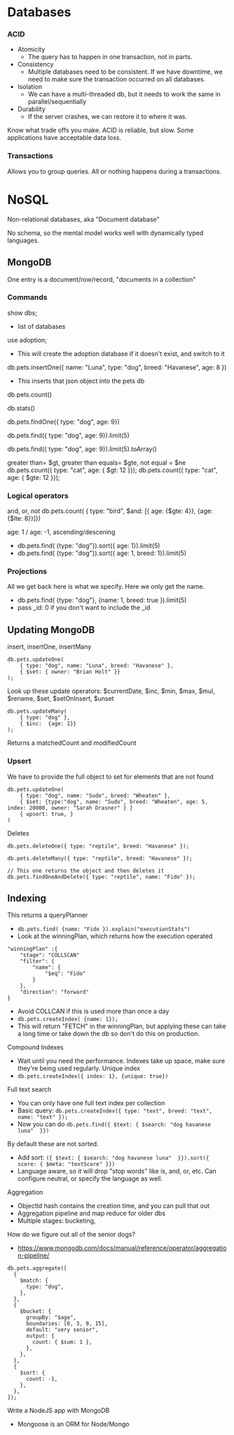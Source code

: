 # Databases
### ACID
- Atomicity
    - The query has to happen in one transaction, not in parts.
- Consistency
    - Multiple databases need to be consistent. If we have downtime, we need to make sure the transaction occurred on all databases.
- Isolation
    - We can have a multi-threaded db, but it needs to work the same in parallel/sequentially
- Durability
    - If the server crashes, we can restore it to where it was.

Know what trade offs you make. ACID is reliable, but slow. Some applications have acceptable data loss.

### Transactions
Allows you to group queries. All or nothing happens during a transactions.

# NoSQL
Non-relational databases, aka "Document database"

No schema, so the mental model works well with dynamically typed languages. 

## MongoDB
One entry is a document/row/record, "documents in a collection"

### Commands
show dbs;
- list of databases

use adoption;
- This will create the adoption database if it doesn't exist, and switch to it

db.pets.insertOne({ name: "Luna", type: "dog", breed: "Havanese", age: 8 })
- This inserts that json object into the pets db

db.pets.count()

db.stats()

db.pets.findOne({ type: "dog", age: 9})

db.pets.find({ type: "dog", age: 9}).limit(5)

db.pets.find({ type: "dog", age: 9}).limit(5).toArray()

greater than= $gt, greater than equals= $gte, not equal = $ne
db.pets.count({ type: "cat", age: { $gt: 12 }});
db.pets.count({ type: "cat", age: { $gte: 12 }});

### Logical operators
and, or, not
db.pets.count( { type: "bird", $and: [{ age: {$gte: 4}}, {age: {$lte: 8}}]})

age: 1 / age: -1, ascending/descening
- db.pets.find( {type: "dog"}).sort({ age: 1}).limit(5)
- db.pets.find( {type: "dog"}).sort({ age: 1, breed: 1}).limit(5)

### Projections
All we get back here is what we specify. Here we only get the name. 
- db.pets.find( {type: "dog"}, {name: 1, breed: true }).limit(5)
- pass _id: 0 if you don't want to include the _id 

## Updating MongoDB
insert, insertOne, insertMany
```
db.pets.updateOne(    
    { type: "dog", name: "Luna", breed: "Havanese" },    
    { $set: { owner: "Brian Holt" }}
);
```

Look up these update operators: $currentDate, $inc, $min, $max, $mul, $rename, $set, $setOnInsert, $unset
```
db.pets.updateMany(    
    { type: "dog" },    
    { $inc:  {age: 1}}
);
```

Returns a matchedCount and modifiedCount

### Upsert
We have to provide the full object to set for elements that are not found
```
db.pets.updateOne(
    { type: "dog", name: "Sudo", breed: "Wheaten" },
    { $set: {type:"dog", name: "Sudo", breed: "Wheaten", age: 5, index: 20000, owner: "Sarah Drasner" } }
    { upsert: true, }
)
```
Deletes
```
db.pets.deleteOne({ type: "reptile", breed: "Havanese" });

db.pets.deleteMany({ type: "reptile", breed: "Havanese" });

// This one returns the object and then deletes it
db.pets.findOneAndDelete({ type: "reptile", name: "Fido" });
```

## Indexing
This returns a queryPlanner
- `db.pets.find( {name: "Fido }).explain("executionStats")`
- Look at the winningPlan, which returns how the execution operated
```
"winningPlan" :{
    "stage": "COLLSCAN"
    "filter": {
        "name": {
            "$eq": "Fido"
        }
    },
    "direction": "forward"
}
```
- Avoid COLLCAN if this is used more than once a day
- `db.pets.createIndex( {name: 1});`
- This will return "FETCH" in the winningPlan, but applying these can take a long time or take down the db so don't do this on production. 

Compound Indexes
- Wait until you need the performance. Indexes take up space, make sure they're being used regularly. 
Unique index
- `db.pets.createIndex({ index: 1}, {unique: true})`

Full text search
- You can only have one full text index per collection
- Basic query: `db.pets.createIndex({ type: "text", breed: "text", name: "text" });`
- Now you can do `db.pets.find({ $text: { $search: "dog havanese luna"  }})`
 
 By default these are not sorted. 
- Add sort:  `({ $text: { $search: "dog havanese luna"  }}).sort({ score: { $meta: "textScore" }})`
- Language aware, so it will drop "stop words" like is, and, or, etc. Can configure neutral, or specify the language as well.

Aggregation
- ObjectId hash contains the creation time, and you can pull that out
- Aggregation pipeline and map reduce for older dbs
- Multiple stages: bucketing, 

How do we figure out all of the senior dogs? 
- https://www.mongodb.com/docs/manual/reference/operator/aggregation-pipeline/
```
db.pets.aggregate([
  {
    $match: {
      type: "dog",
    },
  },
  {
    $bucket: {
      groupBy: "$age",
      boundaries: [0, 3, 9, 15],
      default: "very senior",
      output: {
        count: { $sum: 1 },
      },
    },
  },
  {
    $sort: {
      count: -1,
    },
  },
]);
```

Write a NodeJS app with MongoDB
- Mongoose is an ORM for Node/Mongo
